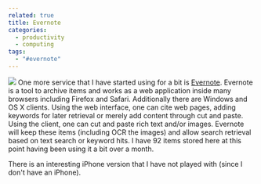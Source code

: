 ```yaml
---
related: true
title: Evernote
categories:
  - productivity
  - computing
tags:
  - "#evernote"
---
```

![][1] One more service that I have started using for a bit is [Evernote][2].
Evernote is a tool to archive items and works as a web application inside many
browsers including Firefox and Safari. Additionally there are Windows and OS
X clients. Using the web interface, one can cite web pages, adding keywords
for later retrieval or merely add content through cut and paste. Using the
client, one can cut and paste rich text and/or images. Evernote will keep
these items (including OCR the images) and allow search retrieval based on
text search or keyword hits. I have 92 items stored here at this point having
been using it a bit over a month.

There is an interesting iPhone version that I have not played with (since I
don't have an iPhone).

[1]: http://evernote.com/img/logo/evernote/primary.svg

[2]: https://www.evernote.com (Evernote)

